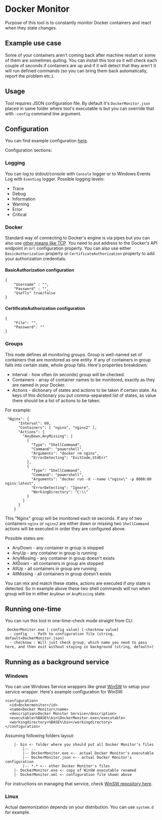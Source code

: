# Docker Monitor
Purpose of this tool is to constantly monitor Docker containers and react when they state changes.

## Example use case
Some of your containers aren't coming back after machine restart or some of them are sometimes quiting. You can install this tool so it will check each couple of seconds if containers are up and if it will detect that they aren't it will run defined commands (so you can bring them back automatically, report the problem etc.).

## Usage
Tool requires JSON configuration file. By default it's `DockerMonitor.json` placed in same folder where tool's executable is but you can override that with `-config` command line argument.

## Configuration
You can find example configuration [here](https://github.com/EvilVir/DockerMonitor/blob/master/Docker%20Monitor/Config.example.json).

Configuration sections:

### Logging
You can log to stdout/console with `Console` logger or to Windows Events Log with `EventLog` logger. Possible logging levels:

* Trace
* Debug
* Information
* Warning
* Error
* Critical

### Docker
Standard way of connecting to Docker's engine is via pipes but you can also use [other means like TCP](https://docs.docker.com/engine/reference/commandline/dockerd/). You need to put address to the Docker's API endpoint in `Url` configuration property. You can also use either `BasicAuthorization` property or `CertificateAuthorization` property to add your authorization credentials.

#### BasicAuthorization configuration
```
{
    "Username" : "",
    "Password" : "",
    "UseTls" true/false
}
```

#### CertificateAuthorization configuration
```
{
    "File": "",
    "Password": ""
}
```

### Groups
This node defines all monitoring groups. Group is well-named set of containers that are monitored as one entity. If any of containers in group falls into certain state, whole group falls. Here's properties breakdown:

* Interval - how often (in seconds) group will be checked.
* Containers - array of container names to be monitored, exactly as they are named in your Docker.
* Actions - dictionary of states and actions to be taken if certain state. As keys of this dictionary you put comma-separated list of states, as value there should be a list of actions to be taken.

For example:

```
 "Nginx": {
      "Interval": 60,
      "Containers": [ "nginx", "nginx2" ],
      "Actions": {
        "AnyDown,AnyMissing": [
          {
            "Type": "ShellCommand",
            "Command": "powershell",
            "Arguments": "docker rm nginx",
            "ErrorDetecting": "ExitCode,StdErr"
          },
          {
            "Type": "ShellCommand",
            "Command": "powershell",
            "Arguments": "docker run -d --name \"nginx\" -p 8080:80 nginx:latest",
            "ErrorDetecting": "Ignore",
            "WorkingDirectory": "C:\\"
          }
        ]
      }
    }
```

This "Nginx" group will be monitored each `60` seconds. If any of two containers `nginx` or `nginx2` are either down or missing two `ShellCommand` actions will be executed in order they are configured above.

Possible states are:

* AnyDown - any container in group is stopped
* AnyUp - any container in group is running
* AnyMissing - any container in group doesn't exists
* AllDown - all containers in group are stopped
* AllUp - all containers in group are running
* AllMissing - all containers in group doesn't exists

You can mix and match these states, actions are executed if _any_ state is detected. So in example above these two shell commands will run when group will be in either `AnyDown` _or_ `AnyMissing` state.

## Running one-time
You can run this tool in one-time-check mode straight from CLI.

```
 DockerMonitor.exe [-config value] [-checknow value]
  - config   : Path to configuration file (string, default=DockerMonitor.json)
  - checknow : Will just check group, which name you need to pass here, and then exit without staying in background (string, default=)
```

## Running as a background service

### Windows
You can use Windows Service wrappers like great [WinSW](https://github.com/kohsuke/winsw) to setup your service wrapper. Here's example configuration for WinSW:

```
<configuration>
  <id>dockermonitor</id>
  <name>Docker Monitor</name>
  <description>Docker Monitor Service</description>
  <executable>%BASE%\bin\DockerMonitor.exe</executable>
  <workingdirectory>%BASE%\bin</workingdirectory>
</configuration>
```

Assuming following folders layout:

```
    |- bin <- folder where you should put all Docker Monitor's files
        |-- ..
        |-- DockerMonitor.exe <-- actual Docker Monitor's executable
        |-- DockerMonitor.json <-- actual Docker Monitor's configuration
        |-- *.* <-- other Docker Monitor's files
    |- DockerMonitor.exe <- copy of WinSW executable renamed
    |- DockerMonitor.xml <- configuration file shown above
```

For instructions on managing that service, check [WinSW repository here](https://github.com/kohsuke/winsw).

### Linux
Actual daemonization depends on your distribution. You can use `system.d` for example.

